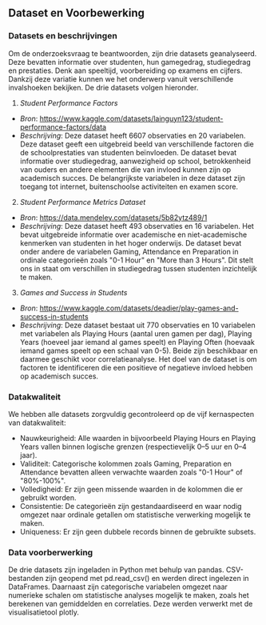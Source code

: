 ## Dataset en Voorbewerking

### Datasets en beschrijvingen

Om de onderzoeksvraag te beantwoorden, zijn drie datasets geanalyseerd. Deze bevatten informatie over studenten, hun gamegedrag, studiegedrag en prestaties. Denk aan speeltijd, voorbereiding op examens en cijfers. Dankzij deze variatie kunnen we het onderwerp vanuit verschillende invalshoeken bekijken. De drie datasets volgen hieronder.

1. *Student Performance Factors*

- *Bron*: https://www.kaggle.com/datasets/lainguyn123/student-performance-factors/data
- *Beschrijving*: Deze dataset heeft 6607 observaties en 20 variabelen. Deze dataset geeft een uitgebreid beeld van verschillende factoren die de
schoolprestaties van studenten beïnvloeden. De dataset bevat informatie over studiegedrag, aanwezigheid op school, betrokkenheid van ouders en andere elementen die van invloed kunnen zijn op academisch succes. De belangrijkste variabelen in deze dataset zijn toegang tot internet, buitenschoolse activiteiten en examen score.  

2. *Student Performance Metrics Dataset*
- *Bron*: https://data.mendeley.com/datasets/5b82ytz489/1
- *Beschrijving*: Deze dataset heeft 493 observaties en 16 variabelen. Het bevat uitgebreide informatie over academische en niet-academische
kenmerken van studenten in het hoger onderwijs. De dataset bevat onder andere de variabelen Gaming, Attendance en Preparation in ordinale categorieën zoals "0-1 Hour" en "More than 3 Hours". Dit stelt ons in staat om verschillen in studiegedrag tussen studenten inzichtelijk te maken.

3. *Games and Success in Students*
- *Bron*: https://www.kaggle.com/datasets/deadier/play-games-and-success-in-students
- *Beschrijving*: Deze dataset bestaat uit 770 observaties en 10 variabelen met variabelen als Playing Hours (aantal uren gamen per dag), Playing Years (hoeveel jaar iemand al games speelt) en Playing Often (hoevaak iemand games speelt op een schaal van 0-5). Beide zijn beschikbaar en daarmee geschikt voor correlatieanalyse. Het doel van de dataset is om factoren te
identificeren die een positieve of negatieve invloed hebben op academisch succes.

### Datakwaliteit

We hebben alle datasets zorgvuldig gecontroleerd op de vijf kernaspecten van datakwaliteit:
- Nauwkeurigheid: Alle waarden in bijvoorbeeld Playing Hours en Playing Years vallen binnen logische grenzen (respectievelijk 0–5 uur en 0–4 jaar).
- Validiteit: Categorische kolommen zoals Gaming, Preparation en Attendance bevatten alleen verwachte waarden zoals "0-1 Hour" of "80%-100%".
- Volledigheid: Er zijn geen missende waarden in de kolommen die er gebruikt worden.
- Consistentie: De categorieën zijn gestandaardiseerd en waar nodig omgezet naar ordinale getallen om statistische verwerking mogelijk te maken.
- Uniqueness: Er zijn geen dubbele records binnen de gebruikte subsets.

### Data voorberwerking
De drie datasets zijn ingeladen in Python met behulp van pandas. CSV-bestanden zijn geopend met pd.read_csv() en werden direct ingelezen in DataFrames. Daarnaast zijn categorische variabelen omgezet naar numerieke schalen om statistische analyses mogelijk te maken, zoals het berekenen van gemiddelden en correlaties. Deze werden verwerkt met de visualisatietool plotly.
